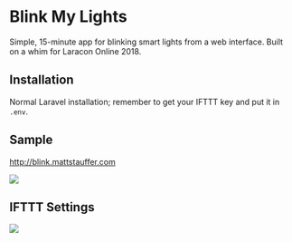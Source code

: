 # Blink My Lights

Simple, 15-minute app for blinking smart lights from a web interface. Built on a whim for Laracon Online 2018.

## Installation
Normal Laravel installation; remember to get your IFTTT key and put it in `.env`.

## Sample
http://blink.mattstauffer.com

![](blink.gif?raw=true)

## IFTTT Settings
![](ifttt-settings.png?raw=true)
